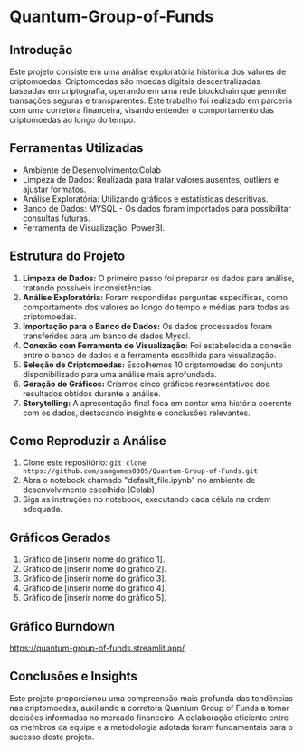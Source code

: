 # Quantum-Group-of-Funds

## Introdução
Este projeto consiste em uma análise exploratória histórica dos valores de criptomoedas. Criptomoedas são moedas digitais descentralizadas baseadas em criptografia, operando em uma rede blockchain que permite transações seguras e transparentes. Este trabalho foi realizado em parceria com uma corretora financeira, visando entender o comportamento das criptomoedas ao longo do tempo.

## Ferramentas Utilizadas
- Ambiente de Desenvolvimento:Colab
- Limpeza de Dados: Realizada para tratar valores ausentes, outliers e ajustar formatos.
- Análise Exploratória: Utilizando gráficos e estatísticas descritivas.
- Banco de Dados: MYSQL - Os dados foram importados para possibilitar consultas futuras.
- Ferramenta de Visualização: PowerBI.

## Estrutura do Projeto
1. **Limpeza de Dados:** O primeiro passo foi preparar os dados para análise, tratando possíveis inconsistências.
2. **Análise Exploratória:** Foram respondidas perguntas específicas, como comportamento dos valores ao longo do tempo e médias para todas as criptomoedas.
3. **Importação para o Banco de Dados:** Os dados processados foram transferidos para um banco de dados Mysql.
4. **Conexão com Ferramenta de Visualização:** Foi estabelecida a conexão entre o banco de dados e a ferramenta escolhida para visualização.
5. **Seleção de Criptomoedas:** Escolhemos 10 criptomoedas do conjunto disponibilizado para uma análise mais aprofundada.
6. **Geração de Gráficos:** Criamos cinco gráficos representativos dos resultados obtidos durante a análise.
7. **Storytelling:** A apresentação final foca em contar uma história coerente com os dados, destacando insights e conclusões relevantes.

## Como Reproduzir a Análise
1. Clone este repositório: `git clone https://github.com/samgomes0305/Quantum-Group-of-Funds.git`
2. Abra o notebook chamado "default_file.ipynb" no ambiente de desenvolvimento escolhido (Colab).
3. Siga as instruções no notebook, executando cada célula na ordem adequada.

## Gráficos Gerados
1. Gráfico de [inserir nome do gráfico 1].
2. Gráfico de [inserir nome do gráfico 2].
3. Gráfico de [inserir nome do gráfico 3].
4. Gráfico de [inserir nome do gráfico 4].
5. Gráfico de [inserir nome do gráfico 5].

## Gráfico Burndown
https://quantum-group-of-funds.streamlit.app/

## Conclusões e Insights
Este projeto proporcionou uma compreensão mais profunda das tendências nas criptomoedas, auxiliando a corretora Quantum Group of Funds a tomar decisões informadas no mercado financeiro. A colaboração eficiente entre os membros da equipe e a metodologia adotada foram fundamentais para o sucesso deste projeto.
